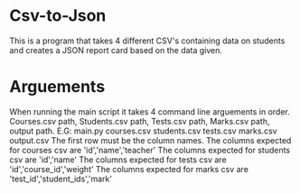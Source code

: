 # Csv-to-Json
This is a program that takes 4 different CSV's containing data on students and creates a JSON report card based on the data given.

# Arguements
When running the main script it takes 4 command line arguements in order. Courses.csv path, Students.csv path, Tests.csv path, Marks.csv path, output path.
E.G: main.py courses.csv students.csv tests.csv marks.csv output.csv
The first row must be the column names.
The columns expected for courses csv are 'id','name','teacher'
The columns expected for students csv are 'id','name'
The columns expected for tests csv are 'id','course_id','weight'
The columns expected for marks csv are 'test_id','student_ids','mark'
